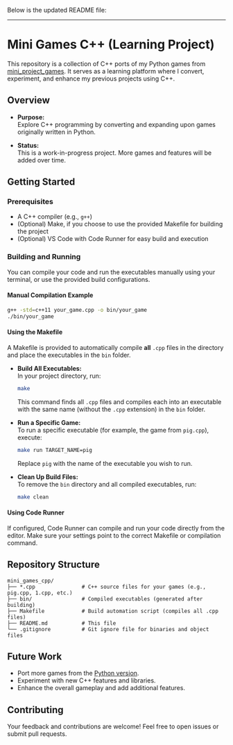 Below is the updated README file:

---

# Mini Games C++ (Learning Project)

This repository is a collection of C++ ports of my Python games from [mini_project_games](https://github.com/OTAKUWeBer/mini_project_games). It serves as a learning platform where I convert, experiment, and enhance my previous projects using C++.

## Overview

- **Purpose:**  
  Explore C++ programming by converting and expanding upon games originally written in Python.

- **Status:**  
  This is a work-in-progress project. More games and features will be added over time.

## Getting Started

### Prerequisites

- A C++ compiler (e.g., `g++`)
- (Optional) Make, if you choose to use the provided Makefile for building the project
- (Optional) VS Code with Code Runner for easy build and execution

### Building and Running

You can compile your code and run the executables manually using your terminal, or use the provided build configurations.

#### Manual Compilation Example

```bash
g++ -std=c++11 your_game.cpp -o bin/your_game
./bin/your_game
```

#### Using the Makefile

A Makefile is provided to automatically compile **all** `.cpp` files in the directory and place the executables in the `bin` folder.

- **Build All Executables:**  
  In your project directory, run:
  ```bash
  make
  ```
  This command finds all `.cpp` files and compiles each into an executable with the same name (without the `.cpp` extension) in the `bin` folder.

- **Run a Specific Game:**  
  To run a specific executable (for example, the game from `pig.cpp`), execute:
  ```bash
  make run TARGET_NAME=pig
  ```
  Replace `pig` with the name of the executable you wish to run.

- **Clean Up Build Files:**  
  To remove the `bin` directory and all compiled executables, run:
  ```bash
  make clean
  ```

#### Using Code Runner

If configured, Code Runner can compile and run your code directly from the editor. Make sure your settings point to the correct Makefile or compilation command.

## Repository Structure

```
mini_games_cpp/
├── *.cpp               # C++ source files for your games (e.g., pig.cpp, 1.cpp, etc.)
├── bin/                # Compiled executables (generated after building)
├── Makefile            # Build automation script (compiles all .cpp files)
├── README.md           # This file
└── .gitignore          # Git ignore file for binaries and object files
```

## Future Work

- Port more games from the [Python version](https://github.com/OTAKUWeBer/mini_project_games).
- Experiment with new C++ features and libraries.
- Enhance the overall gameplay and add additional features.

## Contributing

Your feedback and contributions are welcome! Feel free to open issues or submit pull requests.